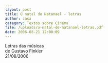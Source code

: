 ```yaml
---
layout: post
title: O natal de Natanael - letras
author: casa
category: Textos sobre Cinema
file: /uploads/o-natal-de-natanael-letras.pdf
date: 2006-08-21 12:00:09
---
```

Letras das músicas\
de Gustavo Finkler\
21/08/2006
